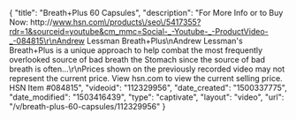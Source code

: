 {
    "title": "Breath+Plus  60 Capsules",
    "description": "For More Info or to Buy Now: http:\/\/www.hsn.com\/products\/seo\/5417355?rdr=1&sourceid=youtube&cm_mmc=Social-_-Youtube-_-ProductVideo-_-084815\r\nAndrew Lessman Breath+Plus\nAndrew Lessman's Breath+Plus is a unique approach to help combat the most frequently overlooked source of bad breath  the Stomach since the source of bad breath is often...\r\nPrices shown on the previously recorded video may not represent the current price.  View hsn.com to view the current selling price. HSN Item #084815",
    "videoid": "112329956",
    "date_created": "1500337775",
    "date_modified": "1503416439",
    "type": "captivate",
    "layout": "video",
    "url": "\/v\/breath-plus-60-capsules\/112329956"
}